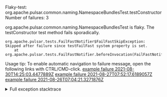        
Flaky-test: org.apache.pulsar.common.naming.NamespaceBundlesTest.testConstructor
Number of failures: 3

org.apache.pulsar.common.naming.NamespaceBundlesTest is flaky. The testConstructor test method fails sporadically.

```
org.apache.pulsar.tests.FailFastNotifier$FailFastSkipException: Skipped after failure since testFailFast system property is set.
	at org.apache.pulsar.tests.FailFastNotifier.beforeInvocation(FailFastNotifier.java:88)

```

Usage tip: To enable automatic navigation to failure message, open the following links with CTRL/CMD-click.
[example failure 2021-08-30T14:25:03.4477889Z](https://github.com/apache/pulsar/runs/3462661639?check_suite_focus=true#step:9:869)
[example failure 2021-08-27T07:52:17.6189057Z](https://github.com/apache/pulsar/runs/3440855061?check_suite_focus=true#step:9:882)
[example failure 2021-08-26T07:04:21.3271876Z](https://github.com/apache/pulsar/runs/3429892062?check_suite_focus=true#step:9:842)


<details>
<summary>Full exception stacktrace</summary>
<code><pre>
org.apache.pulsar.tests.FailFastNotifier$FailFastSkipException: Skipped after failure since testFailFast system property is set.
	at org.apache.pulsar.tests.FailFastNotifier.beforeInvocation(FailFastNotifier.java:88)

</pre></code>
</details>

